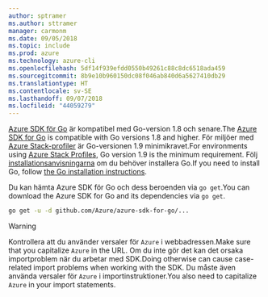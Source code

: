 ```yaml
---
author: sptramer
ms.author: sttramer
manager: carmonm
ms.date: 09/05/2018
ms.topic: include
ms.prod: azure
ms.technology: azure-cli
ms.openlocfilehash: 5df14f939efdd0550b49261c88c8dc6518ada459
ms.sourcegitcommit: 8b9e10b960150dc08f046ab840d6a5627410db29
ms.translationtype: HT
ms.contentlocale: sv-SE
ms.lasthandoff: 09/07/2018
ms.locfileid: "44059279"
---
```

<span data-ttu-id="2d0aa-101">[Azure SDK för Go](https://github.com/Azure/azure-sdk-for-go) är kompatibel med Go-version 1.8 och senare.</span><span class="sxs-lookup"><span data-stu-id="2d0aa-101">The [Azure SDK for Go](https://github.com/Azure/azure-sdk-for-go) is compatible with Go versions 1.8 and higher.</span></span> <span data-ttu-id="2d0aa-102">För miljöer med [Azure Stack-profiler](/azure/azure-stack/user/azure-stack-version-profiles-go) är Go-versionen 1.9 minimikravet.</span><span class="sxs-lookup"><span data-stu-id="2d0aa-102">For environments using [Azure Stack Profiles](/azure/azure-stack/user/azure-stack-version-profiles-go), Go version 1.9 is the minimum requirement.</span></span>
<span data-ttu-id="2d0aa-103">Följ [installationsanvisningarna](https://golang.org/doc/install) om du behöver installera Go.</span><span class="sxs-lookup"><span data-stu-id="2d0aa-103">If you need to install Go, follow [the Go installation instructions](https://golang.org/doc/install).</span></span>

<span data-ttu-id="2d0aa-104">Du kan hämta Azure SDK för Go och dess beroenden via `go get`.</span><span class="sxs-lookup"><span data-stu-id="2d0aa-104">You can download the Azure SDK for Go and its dependencies via `go get`.</span></span>

```bash
go get -u -d github.com/Azure/azure-sdk-for-go/...
```

> [!WARNING]
> <span data-ttu-id="2d0aa-105">Kontrollera att du använder versaler för `Azure` i webbadressen.</span><span class="sxs-lookup"><span data-stu-id="2d0aa-105">Make sure that you capitalize `Azure` in the URL.</span></span> <span data-ttu-id="2d0aa-106">Om du inte gör det kan det orsaka importproblem när du arbetar med SDK.</span><span class="sxs-lookup"><span data-stu-id="2d0aa-106">Doing otherwise can cause case-related import problems when working with the SDK.</span></span> <span data-ttu-id="2d0aa-107">Du måste även använda versaler för `Azure` i importinstruktioner.</span><span class="sxs-lookup"><span data-stu-id="2d0aa-107">You also need to capitalize `Azure` in your import statements.</span></span>
